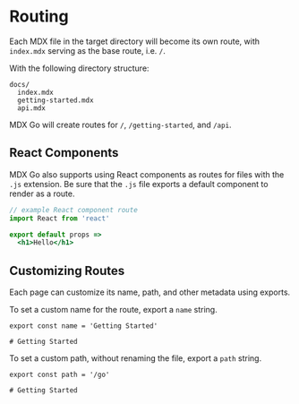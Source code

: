 
# Routing

Each MDX file in the target directory will become its own route,
with `index.mdx` serving as the base route, i.e. `/`.

With the following directory structure:

```
docs/
  index.mdx
  getting-started.mdx
  api.mdx
```

MDX Go will create routes for `/`, `/getting-started`, and `/api`.

## React Components

MDX Go also supports using React components as routes for files with the `.js` extension.
Be sure that the `.js` file exports a default component to render as a route.

```jsx
// example React component route
import React from 'react'

export default props =>
  <h1>Hello</h1>
```

## Customizing Routes

Each page can customize its name, path, and other metadata using exports.

To set a custom name for the route, export a `name` string.

```mdx
export const name = 'Getting Started'

# Getting Started
```

To set a custom path, without renaming the file, export a `path` string.

```mdx
export const path = '/go'

# Getting Started
```
